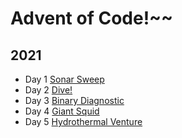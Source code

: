 # Advent of Code!~~

## 2021

- Day 1 [Sonar Sweep](./src/_2021/day1)
- Day 2 [Dive!](./src/_2021/day2)
- Day 3 [Binary Diagnostic](./src/_2021/day3)
- Day 4 [Giant Squid](./src/_2021/day4)
- Day 5 [Hydrothermal Venture](./src/_2021/day5)